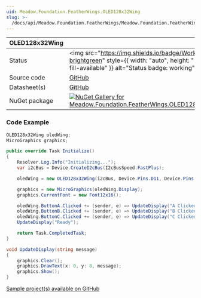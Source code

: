 ```yaml
---
uid: Meadow.Foundation.FeatherWings.OLED128x32Wing
slug: >-
  /docs/api/Meadow.Foundation.FeatherWings/Meadow.Foundation.FeatherWings.OLED128x32Wing
---
```


| OLED128x32Wing | |
|--------|--------|
| Status | <img src="https://img.shields.io/badge/Working-brightgreen" style={{ width: "auto", height: "-webkit-fill-available" }} alt="Status badge: working" /> |
| Source code | [GitHub](https://github.com/WildernessLabs/Meadow.Foundation.FeatherWings/tree/main/Source/OLED128x32Wing) |
| Datasheet(s) | [GitHub](https://github.com/WildernessLabs/Meadow.Foundation.FeatherWings/tree/main/Source/OLED128x32Wing/Datasheet) |
| NuGet package | <a href="https://www.nuget.org/packages/Meadow.Foundation.FeatherWings.OLED128x32Wing/" target="_blank"><img src="https://img.shields.io/nuget/v/Meadow.Foundation.FeatherWings.OLED128x32Wing.svg?label=Meadow.Foundation.FeatherWings.OLED128x32Wing" alt="NuGet Gallery for Meadow.Foundation.FeatherWings.OLED128x32Wing" /></a> |

### Code Example

```csharp
OLED128x32Wing oledWing;
MicroGraphics graphics;

public override Task Initialize()
{
    Resolver.Log.Info("Initializing...");
    var i2cBus = Device.CreateI2cBus(I2cBusSpeed.FastPlus);

    oledWing = new OLED128x32Wing(i2cBus, Device.Pins.D11, Device.Pins.D10, Device.Pins.D09);

    graphics = new MicroGraphics(oledWing.Display);
    graphics.CurrentFont = new Font12x16();

    oledWing.ButtonA.Clicked += (sender, e) => UpdateDisplay("A Clicked");
    oledWing.ButtonB.Clicked += (sender, e) => UpdateDisplay("B Clicked");
    oledWing.ButtonC.Clicked += (sender, e) => UpdateDisplay("C Clicked");
    UpdateDisplay("Ready");

    return Task.CompletedTask;
}

void UpdateDisplay(string message)
{
    graphics.Clear();
    graphics.DrawText(x: 0, y: 8, message);
    graphics.Show();
}

```

[Sample project(s) available on GitHub](https://github.com/WildernessLabs/Meadow.Foundation.FeatherWings/tree/main/Source/OLED128x32Wing/Sample/OLED128x32Wing_Sample)

